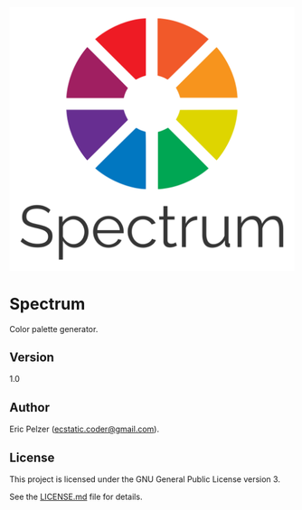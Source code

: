 ![](https://github.com/senselogic/SPECTRUM/blob/master/LOGO/spectrum.png)

# Spectrum

Color palette generator.

## Version

1.0

## Author

Eric Pelzer (ecstatic.coder@gmail.com).

## License

This project is licensed under the GNU General Public License version 3.

See the [LICENSE.md](LICENSE.md) file for details.

